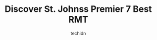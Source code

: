 ---
layout: ampstory
image: https://i0.wp.com/www.auto.or.id/wp-content/uploads/2023/06/human-touch-clinic-the-0-st-johns-1686325254.jpeg?resize=640,853
author: techidn
featured: false
description: St. Johns, Newfoundland and Labrador, Canada is a haven for RMT enthusiasts, boasting an impressive array of 7 top-notch establishments. Whether youre a seasoned connoisseur or simply curi
title: Discover St. Johnss Premier 7 Best RMT
cover:
   title: Discover St. Johnss Premier 7 Best RMT
   subtitle: AUTO.OR.ID
   background: https://www.auto.or.id/wp-content/uploads/2023/06/human-touch-clinic-the-0-st-johns-1686325254.jpeg

pages: 
 - layout: thirds
   top: <h1>#1 Massage Addict</h1>
   bottom: "<p>Massage was good with Mia, the service was okay couldnt figure if the front desk lady was annoyed or good, tough to know if something was wrong. Overall the massage wa</p>"
   background: https://www.auto.or.id/wp-content/uploads/2023/06/human-touch-clinic-the-1-st-johns-1686325256.jpeg
   backgroundblur: true
 - layout: thirds
   top: <h1>#2 Action Physiotherapy</h1>
   bottom: "<p>279 Portugal Cove Rd, St. Johns, NL A1B 2N8, Canada</p>"
   background: https://www.auto.or.id/wp-content/uploads/2023/06/human-touch-clinic-the-2-st-johns-1686325256.png
   cta:
      link: https://www.auto.or.id/discover-st-johnss-premier-7-best-rmt/
      text: Discover St. Johnss Premier 7 Best RMT
 - layout: thirds
   top: <h1>#3 Body Quest Health & Wellness Centre</h1>
   bottom: "<p>42 OLeary Ave, St. Johns, NL A1B 2C7, Canada</p>"
   background: https://images.unsplash.com/photo-1594420307817-3b626ca9578a?ixlib=rb-4.0.3&ixid=MnwxMjA3fDB8MHxwaG90by1wYWdlfHx8fGVufDB8fHx8&auto=format&fit=crop&w=640&h=853&q=80
   cta:
      link: https://www.auto.or.id/discover-st-johnss-premier-7-best-rmt/
      text: Discover St. Johnss Premier 7 Best RMT
 - layout: thirds
   top: <h1>#4 Newfoundland Massage Therapy</h1>
   bottom: "<p>84 Elizabeth Ave, St. Johns, NL A1A 1W7, Canada</p>"
   background: https://images.unsplash.com/photo-1534285686845-f2a7844e65b1?ixlib=rb-4.0.3&ixid=MnwxMjA3fDB8MHxwaG90by1wYWdlfHx8fGVufDB8fHx8&auto=format&fit=crop&w=640&h=853&q=80
   cta:
      link: https://www.auto.or.id/discover-st-johnss-premier-7-best-rmt/
      text: Discover St. Johnss Premier 7 Best RMT
 - layout: thirds
   top: <h1>#5 Massage Addict</h1>
   bottom: "<p>17 Elizabeth Ave, St. Johns, NL A1A 1W6, Canada</p>"
   background: https://images.unsplash.com/photo-1632275231320-f1bc3a16a414?ixlib=rb-4.0.3&ixid=MnwxMjA3fDB8MHxwaG90by1wYWdlfHx8fGVufDB8fHx8&auto=format&fit=crop&w=640&h=853&q=80
   cta:
      link: https://www.auto.or.id/discover-st-johnss-premier-7-best-rmt/
      text: Discover St. Johnss Premier 7 Best RMT
 - layout: thirds
   top: <h1>#6 Riverside Therapeutics - Certified Physiotherapy and Massage Therapy Treatments in St. Johns</h1>
   bottom: "<p>26 Waterford Bridge Rd, St. Johns, NL A1E 1C6, Canada</p>"
   background: https://images.unsplash.com/photo-1503736334956-4c8f8e92946d?ixlib=rb-4.0.3&ixid=MnwxMjA3fDB8MHxwaG90by1wYWdlfHx8fGVufDB8fHx8&auto=format&fit=crop&w=640&h=853&q=80
   cta:
      link: https://www.auto.or.id/discover-st-johnss-premier-7-best-rmt/
      text: Discover St. Johnss Premier 7 Best RMT
 - layout: thirds
   top: <h1>#7 One Wellness</h1>
   bottom: "<p>39 Pippy Pl, St. Johns, NL A1B 3X2, Canada</p>"
   background: https://images.unsplash.com/photo-1621615645943-6948d5288720?ixlib=rb-4.0.3&ixid=MnwxMjA3fDB8MHxwaG90by1wYWdlfHx8fGVufDB8fHx8&auto=format&fit=crop&w=640&h=853&q=80
   cta:
      link: https://www.auto.or.id/discover-st-johnss-premier-7-best-rmt/
      text: Discover St. Johnss Premier 7 Best RMT
 - layout: thirds
   middle: Continue reading...
   background: https://images.unsplash.com/photo-1617814065893-00757125efab?ixlib=rb-4.0.3&ixid=MnwxMjA3fDB8MHxwaG90by1wYWdlfHx8fGVufDB8fHx8&auto=format&fit=crop&w=640&h=853&q=80
   cta:
      link: https://www.auto.or.id/discover-st-johnss-premier-7-best-rmt/
      text: Discover St. Johnss Premier 7 Best RMT

---